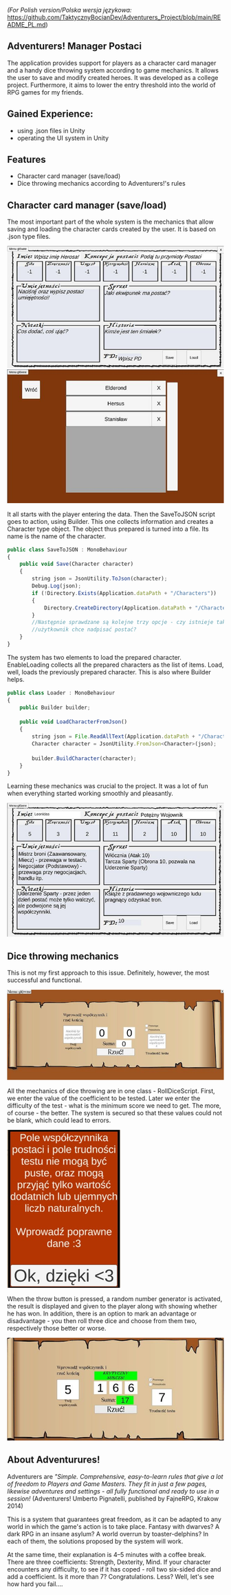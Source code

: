 *(For Polish version/Polska wersja językowa:* https://github.com/TaktycznyBocianDev/Adventurers_Project/blob/main/README_PL.md)
## Adventurers! Manager Postaci

The application provides support for players as a character card manager and a handy dice throwing system according to game mechanics. It allows the user to save and modify created heroes. It was developed as a college project. Furthermore, it aims to lower the entry threshold into the world of RPG games for my friends.


## Gained Experience:

- using .json files in Unity
- operating the UI system in Unity


## Features

- Character card manager (save/load)
- Dice throwing mechanics according to Adventurers!'s rules



## Character card manager (save/load)

The most important part of the whole system is the mechanics that allow saving and loading the character cards created by the user. It is based on .json type files.

![App Screenshot](https://github.com/TaktycznyBocianDev/Adventurers_Project/blob/main/ScreensForReadme/Screen1Test.jpg?raw=true)
![App Screenshot](https://github.com/TaktycznyBocianDev/Adventurers_Project/blob/main/ScreensForReadme/Screen4_50.jpg?raw=true)

It all starts with the player entering the data. Then the SaveToJSON script goes to action, using Builder. This one collects information and creates a Character type object. The object thus prepared is turned into a file. Its name is the name of the character.

```javascript
public class SaveToJSON : MonoBehaviour
{
    public void Save(Character character)
    {
        string json = JsonUtility.ToJson(character);
        Debug.Log(json);
        if (!Directory.Exists(Application.dataPath + "/Characters"))
        {
            Directory.CreateDirectory(Application.dataPath + "/Characters");
        }
        //Następnie sprawdzane są kolejne trzy opcje - czy istnieje taki plik? I czy
        //użytkownik chce nadpisać postać?
    }
}
```
The system has two elements to load the prepared character. EnableLoading collects all the prepared characters as the list of items. Load, well, loads the previously prepared character. This is also where Builder helps.

```javascript
public class Loader : MonoBehaviour
{
    public Builder builder;

    public void LoadCharacterFromJson()
    {
        string json = File.ReadAllText(Application.dataPath + "/Characters/" + gameObject.GetComponentInChildren<TMP_Text>().text + ".json");
        Character character = JsonUtility.FromJson<Character>(json);

        builder.BuildCharacter(character);
    }
}
```

Learning these mechanics was crucial to the project. It was a lot of fun when everything started working smoothly and pleasantly.

![App Screenshot](https://github.com/TaktycznyBocianDev/Adventurers_Project/blob/main/ScreensForReadme/Screen3_50.jpg?raw=true)


## Dice throwing mechanics


This is not my first approach to this issue. Definitely, however, the most successful and functional.


![App Screenshot](https://github.com/TaktycznyBocianDev/Adventurers_Project/blob/main/ScreensForReadme/Screen2_50.jpg?raw=true)


All the mechanics of dice throwing are in one class - RollDiceScript.
First, we enter the value of the coefficient to be tested. Later we enter the difficulty of the test - what is the minimum score we need to get. The more, of course - the better. The system is secured so that these values could not be blank, which could lead to errors.


![App Screenshot](https://github.com/TaktycznyBocianDev/Adventurers_Project/blob/main/ScreensForReadme/Screen5.jpg?raw=true)


When the throw button is pressed, a random number generator is activated, the result is displayed and given to the player along with showing whether he has won.
In addition, there is an option to mark an advantage or disadvantage - you then roll three dice and choose from them two, respectively those better or worse.


![App Screenshot](https://github.com/TaktycznyBocianDev/Adventurers_Project/blob/main/ScreensForReadme/Screen8_50.jpg?raw=true)

## About Adventurures!

Adventurers are *"Simple. Comprehensive, easy-to-learn rules that give a lot of freedom to Players and Game Masters. They fit in just a few pages, likewise adventures and settings - all fully functional and ready to use in a session!*
    (Adventurers! Umberto Pignatelli, published by FajneRPG, Krakow 2014)


This is a system that guarantees great freedom, as it can be adapted to any world in which the game's action is to take place. Fantasy with dwarves? A dark RPG in an insane asylum? A world overrun by toaster-delphins? In each of them, the solutions proposed by the system will work.


At the same time, their explanation is 4–5 minutes with a coffee break. There are three coefficients: Strength, Dexterity, Mind. If your character encounters any difficulty, to see if it has coped - roll two six-sided dice and add a coefficient. Is it more than 7? Congratulations. Less? Well, let's see how hard you fail....










